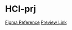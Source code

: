 # HCI-prj
[Figma Reference](https://www.figma.com/design/sWzHu2ixanCc0mjziBK7Wq/Minimalistic-Responsive-Landing-Pages-(Community)?node-id=0-1&t=QkyQQObIrKNyEyHI-0)
[Preview Link](https://mohammedelkhadrawy.github.io/HCI-prj/)
